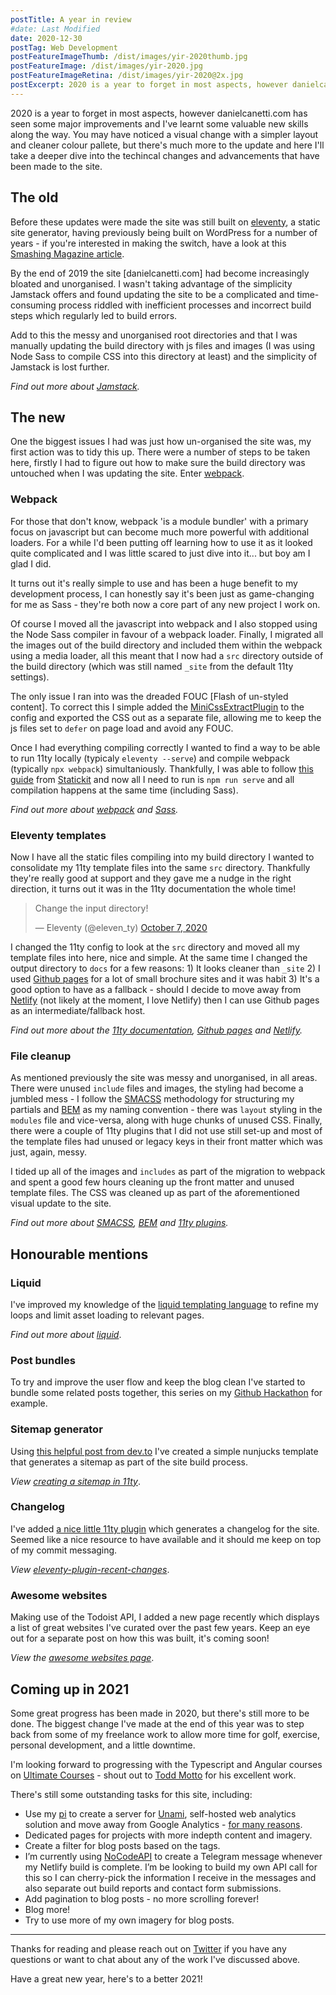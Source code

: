 ```yaml
---
postTitle: A year in review
#date: Last Modified
date: 2020-12-30
postTag: Web Development
postFeatureImageThumb: /dist/images/yir-2020thumb.jpg
postFeatureImage: /dist/images/yir-2020.jpg
postFeatureImageRetina: /dist/images/yir-2020@2x.jpg
postExcerpt: 2020 is a year to forget in most aspects, however danielcanetti.com has seen some major improvements and I've learnt some valuable new skills along the way.
---
```


2020 is a year to forget in most aspects, however danielcanetti.com has seen some major improvements and I've learnt some valuable new skills along the way. You may have noticed a visual change with a simpler layout and cleaner colour pallete, but there's much more to the update and here I'll take a deeper dive into the techincal changes and advancements that have been made to the site.

## The old

Before these updates were made the site was still built on [eleventy](https://www.11ty.dev/), a static site generator, having previously being built on WordPress for a number of years - if you're interested in making the switch, have a look at this [Smashing Magazine article](https://www.smashingmagazine.com/2020/12/wordpress-eleventy-static-site-generator/).

By the end of 2019 the site [danielcanetti.com] had become increasingly bloated and unorganised. I wasn't taking advantage of the simplicity Jamstack offers and found updating the site to be a complicated and time-consuming process riddled with inefficient processes and incorrect build steps which regularly led to build errors.

Add to this the messy and unorganised root directories and that I was manually updating the build directory with js files and images (I was using Node Sass to compile CSS into this directory at least) and the simplicity of Jamstack is lost further.

*Find out more about [Jamstack](https://jamstack.org/).*

## The new

One the biggest issues I had was just how un-organised the site was, my first action was to tidy this up. There were a number of steps to be taken here, firstly I had to figure out how to make sure the build directory was untouched when I was updating the site. Enter [webpack](https://webpack.js.org/).

### Webpack

For those that don't know, webpack 'is a module bundler' with a primary focus on javascript but can become much more powerful with additional loaders. For a while I'd been putting off learning how to use it as it looked quite complicated and I was little scared to just dive into it... but boy am I glad I did.

It turns out it's really simple to use and has been a huge benefit to my development process, I can honestly say it's been just as game-changing for me as Sass - they're both now a core part of any new project I work on.

Of course I moved all the javascript into webpack and I also stopped using the Node Sass compiler in favour of a webpack loader. Finally, I migrated all the images out of the build directory and included them within the webpack using a media loader, all this meant that I now had a `src` directory outside of the build directory (which was still named `_site` from the default 11ty settings). 

The only issue I ran into was the dreaded FOUC [Flash of un-styled content]. To correct this I simple added the [MiniCssExtractPlugin](https://webpack.js.org/plugins/mini-css-extract-plugin/) to the config and exported the CSS out as a separate file, allowing me to keep the js files set to `defer` on page load and avoid any FOUC.

Once I had everything compiling correctly I wanted to find a way to be able to run 11ty locally (typicaly `eleventy --serve`) and compile webpack (typically `npx webpack`) simultaniously. Thankfully, I was able to follow [this guide](https://statickit.com/guides/eleventy-webpack) from [Statickit](https://statickit.com/) and now all I need to run is `npm run serve` and all compilation happens at the same time (including Sass).

*Find out more about [webpack](https://webpack.js.org/) and [Sass](https://sass-lang.com/).*

### Eleventy templates

Now I have all the static files compiling into my build directory I wanted to consolidate my 11ty template files into the same `src` directory. Thankfully they're really good at support and they gave me a nudge in the right direction, it turns out it was in the 11ty documentation the whole time!

<blockquote class="twitter-tweet"><p lang="en" dir="ltr">Change the input directory!</p>&mdash; Eleventy (@eleven_ty) <a href="https://twitter.com/eleven_ty/status/1313962871634702337?ref_src=twsrc%5Etfw">October 7, 2020</a></blockquote> <script async src="https://platform.twitter.com/widgets.js" charset="utf-8"></script>

I changed the 11ty config to look at the `src` directory and moved all my template files into here, nice and simple. At the same time I changed the output directory to `docs` for a few reasons: 1) It looks cleaner than `_site` 2) I used [Github pages](https://pages.github.com/) for a lot of small brochure sites and it was habit 3) It's a good option to have as a fallback - should I decide to move away from [Netlify](https://www.netlify.com/) (not likely at the moment, I love Netlify) then I can use Github pages as an intermediate/fallback host.

*Find out more about the [11ty documentation](https://www.11ty.dev/docs/), [Github pages](https://pages.github.com/) and [Netlify](https://www.netlify.com/).*

### File cleanup

As mentioned previously the site was messy and unorganised, in all areas. There were unused `include` files and images, the styling had become a jumbled mess - I follow the [SMACSS](http://smacss.com/) methodology for structuring my partials and [BEM](http://getbem.com/) as my naming convention - there was `layout` styling in the `modules` file and vice-versa, along with huge chunks of unused CSS. Finally, there were a couple of 11ty plugins that I did not use still set-up and most of the template files had unused or legacy keys in their front matter which was just, again, messy. 

I tided up all of the images and `includes` as part of the migration to webpack and spent a good few hours cleaning up the front matter and unused template files. The CSS was cleaned up as part of the aforementioned visual update to the site.

*Find out more about [SMACSS](http://smacss.com/), [BEM](http://getbem.com/) and [11ty plugins](https://www.11ty.dev/docs/plugins/).*


## Honourable mentions

### Liquid

I've improved my knowledge of the [liquid templating language](https://shopify.github.io/liquid/basics/introduction/) to refine my loops and limit asset loading to relevant pages.

*Find out more about [liquid](https://shopify.github.io/liquid/basics/introduction/)*.

### Post bundles

To try and improve the user flow and keep the blog clean I've started to bundle some related posts together, this series on my [Github Hackathon](/blog/github-actions-hackathon/) for example.

### Sitemap generator

Using [this helpful post from dev.to](https://dev.to/iarehilton/creating-a-sitemap-in-11ty-2jll) I've created a simple nunjucks template that generates a sitemap as part of the site build process.

*View [creating a sitemap in 11ty](https://dev.to/iarehilton/creating-a-sitemap-in-11ty-2jll)*.

### Changelog

I've added [a nice little 11ty plugin](https://github.com/workeffortwaste/eleventy-plugin-recent-changes/) which generates a changelog for the site. Seemed like a nice resource to have available and it should me keep on top of my commit messaging.

*View [eleventy-plugin-recent-changes](https://github.com/workeffortwaste/eleventy-plugin-recent-changes/)*.

### Awesome websites

Making use of the Todoist API, I added a new page recently which displays a list of great websites I've curated over the past few years. Keep an eye out for a separate post on how this was built, it's coming soon!  

*View the [awesome websites page](/awesome-sites/)*.

## Coming up in 2021

Some great progress has been made in 2020, but there's still more to be done. The biggest change I've made at the end of this year was to step back from some of my freelance work to allow more time for golf, exercise, personal development, and a little downtime.

I'm looking forward to progressing with the Typescript and Angular courses on [Ultimate Courses](https://ultimatecourses.com/) - shout out to [Todd Motto](https://twitter.com/toddmotto) for his excellent work.

There's still some outstanding tasks for this site, including:

- Use my [pi](https://www.raspberrypi.org/) to create a server for [Unami](https://umami.is/docs/about), self-hosted web analytics solution and move away from Google Analytics - [for many reasons](https://dev.to/markosaric/why-you-should-remove-google-analytics-from-your-site-5c7h).
- Dedicated pages for projects with more indepth content and imagery.
- Create a filter for blog posts based on the tags.
- I’m currently using [NoCodeAPI](https://nocodeapi.com/) to create a Telegram message whenever my Netlify build is complete. I’m be looking to build my own API call for this so I can cherry-pick the information I receive in the messages and also separate out build reports and contact form submissions.
- Add pagination to blog posts - no more scrolling forever!
- Blog more!
- Try to use more of my own imagery for blog posts.

---

Thanks for reading and please reach out on [Twitter](https://twitter.com/dan_canetti/) if you have any questions or want to chat about any of the work I've discussed above.

Have a great new year, here's to a better 2021!